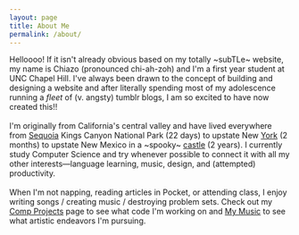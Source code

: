 ```yaml
---
layout: page
title: About Me
permalink: /about/
---
```


Helloooo! If it isn't already obvious based on my totally ~subTLe~ website,
    my name is Chiazo (pronounced chi-ah-zoh) and I'm a first year student at UNC
    Chapel Hill. I've always been drawn to the concept of building and designing a
    website and after literally spending most of my adolescence running a <em>fleet</em>
    of (v. angsty) tumblr blogs, I am so excited to have now created this!!<br><br>I'm
    originally from California's central valley and have lived everywhere from <a
    href="https://www.outwardbound.org/course/high-sierra-alpine-backpacking-for-adults/671"
    title="">Sequoia</a> Kings Canyon National Park (22 days) to upstate New <a href="https://lajf.org"
    title="">York</a> (2 months) to upstate New Mexico in a ~spooky~ <a href="https://uwc-usa.org"
    title="">castle</a> (2 years). I currently study Computer Science and try whenever
    possible to connect it with all my other interests—language learning, music, design,
    and (attempted) productivity.<br><br>When I'm not napping, reading articles in
    Pocket, or attending class, I enjoy writing songs / creating music / destroying
    problem sets. Check out my <a href="/comp-projects" title="">Comp Projects</a>
    page to see what code I'm working on and <a href="/my-music" title="">My Music</a>
    to see what artistic endeavors I'm pursuing.
